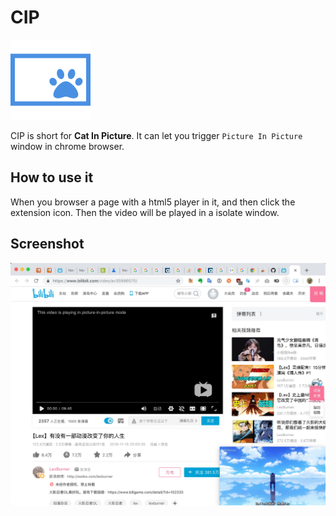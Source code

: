 # CIP

![](./images/icon128.png)

CIP is short for **Cat In Picture**. It can let you trigger `Picture In Picture` window in chrome browser.

## How to use it

When you browser a page with a html5 player in it, and then click the extension icon. Then the video will be played in a isolate window.

## Screenshot

![](./asset/CIP_screenshot.jpg)
